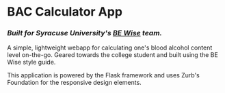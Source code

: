 # BAC Calculator App

### *Built for Syracuse University's [BE Wise](http://bewise.syr.edu/) team.*

A simple, lightweight webapp for calculating one's blood alcohol content level on-the-go. Geared towards the college student and built using the BE Wise style guide.

This application is powered by the Flask framework and uses Zurb's Foundation for the responsive design elements.
